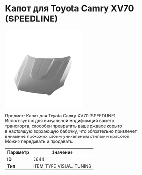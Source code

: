 # Капот для Toyota Camry XV70 (SPEEDLINE)

![Item Image](../img/2644.webp?raw=true)

Предмет: Капот для Toyota Camry XV70 (SPEEDLINE)<br>Используется для визуальной модификаций вашего<br>транспорта, способен превратить ваше ржавое корыто<br>в настоящую порхающую бабочку, что обязательно привлечет<br>внимание прохожих своим уникальным стилем и красотой.<br>Можно передавать и продавать.


| Параметр | Значение |
|----------|----------|
| **ID** | 2644 |
| **Тип** | ITEM_TYPE_VISUAL_TUNING |

